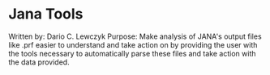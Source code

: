 # Jana Tools

Written by: Dario C. Lewczyk
Purpose: Make analysis of JANA's output files like .prf easier to understand and take action on by providing the user with the tools necessary to automatically parse these files and take action with the data provided. 

